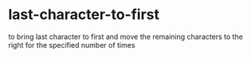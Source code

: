 # last-character-to-first
to bring last character to first and move the remaining characters to the right for the specified number of times
